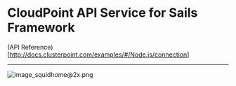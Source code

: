 # CloudPoint API Service for Sails Framework

(API Reference)[http://docs.clusterpoint.com/examples/#/Node.js/connection]

***

![image_squidhome@2x.png](http://sailsjs.org/images/bkgd_squiddy.png)
